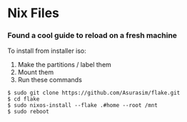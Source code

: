 # Nix Files

### Found a cool guide to reload on a fresh machine
To install from installer iso:

1. Make the partitions / label them
2. Mount them
3. Run these commands

```
$ sudo git clone https://github.com/Asurasim/flake.git
$ cd flake
$ sudo nixos-install --flake .#home --root /mnt
$ sudo reboot
```

